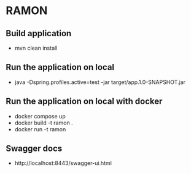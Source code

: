 # RAMON

## Build application
- mvn clean install

## Run the application on local
- java -Dspring.profiles.active=test -jar target/app.1.0-SNAPSHOT.jar

## Run the application on local with docker
- docker compose up
- docker build -t ramon .
- docker run -t ramon

## Swagger docs
- http://localhost:8443/swagger-ui.html

